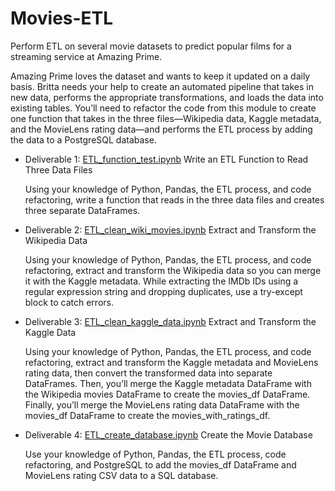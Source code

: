 # Movies-ETL
Perform ETL on several movie datasets to predict popular films for a streaming service at Amazing Prime.

Amazing Prime loves the dataset and wants to keep it updated on a daily basis. Britta needs your help to create an automated pipeline that takes in new data, performs the appropriate transformations, and loads the data into existing tables. You’ll need to refactor the code from this module to create one function that takes in the three files—Wikipedia data, Kaggle metadata, and the MovieLens rating data—and performs the ETL process by adding the data to a PostgreSQL database.

- Deliverable 1: [ETL_function_test.ipynb](ETL_function_test.ipynb) Write an ETL Function to Read Three Data Files

  Using your knowledge of Python, Pandas, the ETL process, and code refactoring, write a function that reads in the three data files and creates three separate DataFrames.

- Deliverable 2: [ETL_clean_wiki_movies.ipynb](ETL_clean_wiki_movies.ipynb) Extract and Transform the Wikipedia Data

  Using your knowledge of Python, Pandas, the ETL process, and code refactoring, extract and transform the Wikipedia data so you can merge it with the Kaggle metadata. While extracting the IMDb IDs using a regular expression string and dropping duplicates, use a try-except block to catch errors.

- Deliverable 3: [ETL_clean_kaggle_data.ipynb](ETL_clean_kaggle_data.ipynb) Extract and Transform the Kaggle Data

  Using your knowledge of Python, Pandas, the ETL process, and code refactoring, extract and transform the Kaggle metadata and MovieLens rating data, then convert the transformed data into separate DataFrames. Then, you’ll merge the Kaggle metadata DataFrame with the Wikipedia movies DataFrame to create the movies_df DataFrame. Finally, you’ll merge the MovieLens rating data DataFrame with the movies_df DataFrame to create the movies_with_ratings_df.

- Deliverable 4: [ETL_create_database.ipynb](ETL_create_database.ipynb) Create the Movie Database

  Use your knowledge of Python, Pandas, the ETL process, code refactoring, and PostgreSQL to add the movies_df DataFrame and MovieLens rating CSV data to a SQL database.
